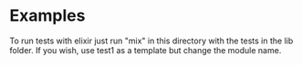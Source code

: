 # Examples

To run tests with elixir just run "mix" in this directory with the tests in the lib folder. If you wish, use test1 as a template but change the module name.

